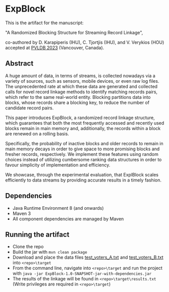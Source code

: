 
# ExpBlock
This is the artifact for the manuscript:

"A Randomized Blocking Structure for Streaming Record Linkage", 

co-authored by D. Karapiperis (IHU), C. Tjortjis (IHU), and V. Verykios (HOU) accepted at [PVLDB 2023](https://vldb.org/2023/) (Vancouver, Canada).


## Abstract

A huge amount of data, in terms of streams, is collected nowadays via a variety of sources, such as sensors, mobile devices, or even raw log files. The unprecedented rate at which these data are generated and collected calls for novel record linkage methods to identify matching records pairs, which refer to the same real-world entity. Blocking partitions data into blocks, whose records share a blocking key, to reduce the number of candidate record pairs. 


This paper introduces ExpBlock, a randomized record linkage structure, which guarantees that both the most frequently accessed and recently used blocks remain in main memory and, additionally, the records within a block are renewed on a rolling basis. 


Specifically, the probability of inactive blocks and older records to remain in main memory decays in order to give space to more promising blocks and fresher records, respectively. We implement these features using random choices instead of utilizing cumbersome ranking data structures in order to favour simplicity of implementation and efficiency. 


We showcase, through the experimental evaluation, that ExplBlock scales efficiently to data streams by providing accurate results in a timely fashion.

## Dependencies
- Java Runtime Environment 8 (and onwards)
- Maven 3
- All component dependencies are managed by Maven

## Running the artifact

- Clone the repo
- Build the jar with `mvn clean package`
- Download and place the data files [test_voters_A.txt](https://www.dropbox.com/s/lgzky6gpwz1vpi8/test_voters_A.txt?dl=0) and [test_voters_B.txt](https://www.dropbox.com/s/67zdw71hlju89ec/test_voters_B.txt?dl=0) into `<repo>\target` 
- From the command line, navigate into `<repo>\target` and run the project with `java -jar ExpBlock-1.0-SNAPSHOT-jar-with-dependencies.jar`
- The results of the linkage will be found in `<repo>\target\results.txt` (Write privileges are required in `<repo>\target`)
